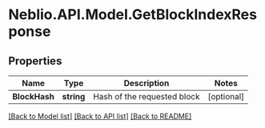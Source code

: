 # Neblio.API.Model.GetBlockIndexResponse
## Properties

Name | Type | Description | Notes
------------ | ------------- | ------------- | -------------
**BlockHash** | **string** | Hash of the requested block | [optional] 

[[Back to Model list]](../README.md#documentation-for-models) [[Back to API list]](../README.md#documentation-for-api-endpoints) [[Back to README]](../README.md)


